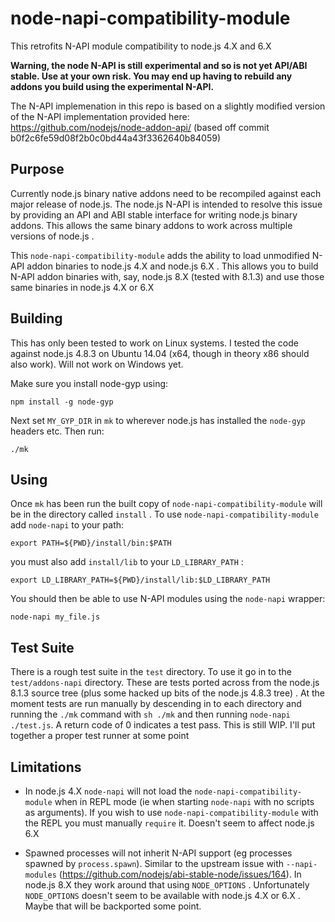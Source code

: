 # node-napi-compatibility-module
This retrofits N-API module compatibility to node.js 4.X and 6.X

**Warning, the node N-API is still experimental and so is not yet API/ABI stable. Use at your own risk. You may end up having to rebuild any addons you build using the experimental N-API.** 

The N-API implemenation in this repo is based on a slightly modified version of the N-API implementation provided here: https://github.com/nodejs/node-addon-api/ (based off commit b0f2c6fe59d08f2b0c0bd44a43f3362640b84059)

Purpose
-------

Currently node.js binary native addons need to be recompiled against each major release of node.js. The node.js N-API is intended to resolve this issue by providing an API and ABI stable interface for writing node.js binary addons. This allows the same binary addons to work across multiple versions of node.js . 

This ``node-napi-compatibility-module`` adds the ability to load unmodified N-API addon binaries to node.js 4.X and node.js 6.X . This allows you to build N-API addon binaries with, say, node.js 8.X (tested with 8.1.3) and use those same binaries in node.js 4.X or 6.X

Building
--------

This has only been tested to work on Linux systems. I tested the code against node.js 4.8.3 on Ubuntu 14.04 (x64, though in theory x86 should also work). Will not work on Windows yet.

Make sure you install node-gyp using:

```npm install -g node-gyp```

Next set ``MY_GYP_DIR`` in ``mk`` to wherever node.js has installed the ``node-gyp`` headers etc. Then run:

```./mk```


Using
-----

Once ``mk`` has been run the built copy of ``node-napi-compatibility-module`` will be in the directory called ``install`` . To use ``node-napi-compatibility-module`` add ``node-napi`` to your path:

```export PATH=${PWD}/install/bin:$PATH```

you must also add ``install/lib`` to your ``LD_LIBRARY_PATH`` :

```export LD_LIBRARY_PATH=${PWD}/install/lib:$LD_LIBRARY_PATH``` 

You should then be able to use N-API modules using the ``node-napi`` wrapper:

```node-napi my_file.js```

Test Suite
----------
There is a rough test suite in the ``test`` directory. To use it go in to the ``test/addons-napi`` directory. These are tests ported across from the node.js 8.1.3 source tree (plus some hacked up bits of the node.js 4.8.3 tree) . At the moment tests are run manually by descending in to each directory and running the ``./mk`` command with ``sh ./mk`` and then running ``node-napi ./test.js``. A return code of 0 indicates a test pass. This is still WIP. I'll put together a proper test runner at some point

Limitations
-----------

* In node.js 4.X ``node-napi`` will not load the ``node-napi-compatibility-module`` when in REPL mode (ie when starting ``node-napi`` with no scripts as arguments). If you wish to use ``node-napi-compatibility-module`` with the REPL you must manually ``require`` it. Doesn't seem to affect node.js 6.X

* Spawned processes will not inherit N-API support (eg processes spawned by ``process.spawn``). Similar to the upstream issue with ``--napi-modules`` (https://github.com/nodejs/abi-stable-node/issues/164).  In node.js 8.X they work around that using ``NODE_OPTIONS`` . Unfortunately ``NODE_OPTIONS`` doesn't seem to be available with node.js 4.X or 6.X . Maybe that will be backported some point.
